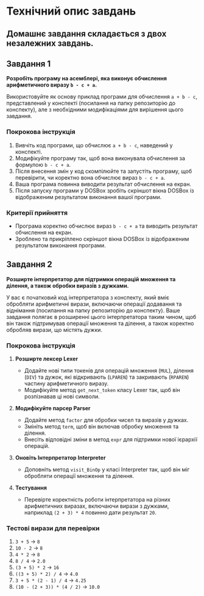 # Технічний опис завдань

## Домашнє завдання складається з двох незалежних завдань.

## Завдання 1

**Розробіть програму на асемблері, яка виконує обчислення арифметичного виразу `b - c + a`.**

Використовуйте як основу приклад програми для обчислення `a + b - c`, представлений у конспекті (посилання на папку репозиторію до конспекту), але з необхідними модифікаціями для вирішення цього завдання.

### Покрокова інструкція

1. Вивчіть код програми, що обчислює `a + b - c`, наведений у конспекті.
2. Модифікуйте програму так, щоб вона виконувала обчислення за формулою `b - c + a`.
3. Після внесення змін у код скомпілюйте та запустіть програму, щоб перевірити, чи коректно вона обчислює вираз `b - c + a`.
4. Ваша програма повинна виводити результат обчислення на екран.
5. Після запуску програми у DOSBox зробіть скріншот вікна DOSBox із відображеним результатом виконання вашої програми.

### Критерії прийняття

- Програма коректно обчислює вираз `b - c + a` та виводить результат обчислення на екран.
- Зроблено та прикріплено скріншот вікна DOSBox із відображеним результатом виконання програми.

## Завдання 2

**Розширте інтерпретатор для підтримки операцій множення та ділення, а також обробки виразів з дужками.**

У вас є початковий код інтерпретатора з конспекту, який вміє обробляти арифметичні вирази, включаючи операції додавання та віднімання (посилання на папку репозиторію до конспекту). Ваше завдання полягає в розширенні цього інтерпретатора таким чином, щоб він також підтримував операції множення та ділення, а також коректно обробляв вирази, що містять дужки.

### Покрокова інструкція

1. **Розширте лексер Lexer**
   - Додайте нові типи токенів для операцій множення (`MUL`), ділення (`DIV`) та дужок, які відкривають (`LPAREN`) та закривають (`RPAREN`) частину арифметичного виразу.
   - Модифікуйте метод `get_next_token` класу Lexer так, щоб він розпізнавав ці нові символи.

2. **Модифікуйте парсер Parser**
   - Додайте метод `factor` для обробки чисел та виразів у дужках.
   - Змініть метод `term`, щоб він включав обробку множення та ділення.
   - Внесіть відповідні зміни в метод `expr` для підтримки нової ієрархії операцій.

3. **Оновіть Інтерпретатор Interpreter**
   - Доповніть метод `visit_BinOp` у класі Interpreter так, щоб він міг обробляти операції множення та ділення.

4. **Тестування**
   - Перевірте коректність роботи інтерпретатора на різних арифметичних виразах, включаючи вирази з дужками, наприклад `(2 + 3) * 4` повинно дати результат `20`.

### Тестові вирази для перевірки

1. `3 + 5` -> `8`
2. `10 - 2` -> `8`
3. `4 * 2` -> `8`
4. `8 / 4` -> `2.0`
5. `(3 + 5) * 2` -> `16`
6. `((3 + 5) * 2) / 4` -> `4.0`
7. `3 + 5 * (2 - 1) / 4` -> `4.25`
8. `(10 - (2 + 3)) * (4 / 2)` -> `10.0`
